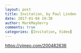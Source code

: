```yaml
---
layout: post
title: Invitation, by Paul Linden
date: 2017-01-04 19:30
author: MarkMayberry
comments: true
categories: [Invitation, Video]
---
```

https://vimeo.com/200482636
